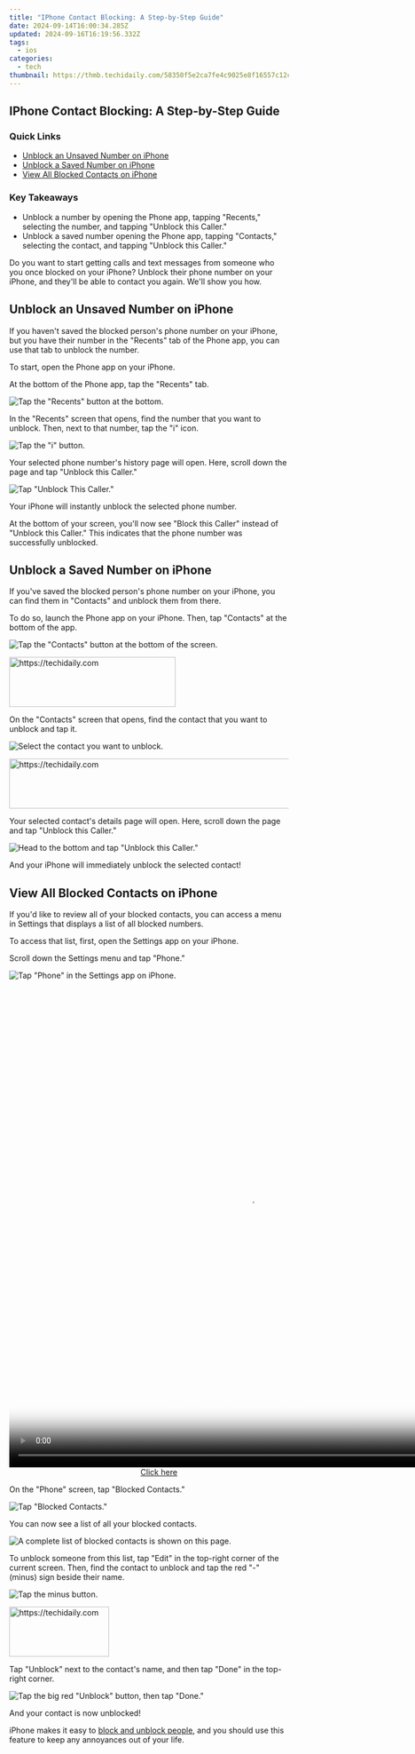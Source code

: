 ```yaml
---
title: "IPhone Contact Blocking: A Step-by-Step Guide"
date: 2024-09-14T16:00:34.285Z
updated: 2024-09-16T16:19:56.332Z
tags:
  - ios
categories:
  - tech
thumbnail: https://thmb.techidaily.com/58350f5e2ca7fe4c9025e8f16557c12c6fe252de2a7e38b08f655577495f8fd5.jpg
---
```


## IPhone Contact Blocking: A Step-by-Step Guide

### Quick Links

* [Unblock an Unsaved Number on iPhone](https://easy-unlock-android.techidaily.com/in-2024-how-to-use-google-assistant-on-your-lock-screen-of-motorola-moto-g34-5g-phone-by-drfone-android/)
* [Unblock a Saved Number on iPhone](https://article-files.techidaily.com/2024-approved-kickstarting-with-gopro-the-top-10-list-of-perks/)
* [View All Blocked Contacts on iPhone](https://youtube-docs.techidaily.com/ed-in-2024-skyline-your-videos-reach-writing-captivating-youtube-descs-using-templates/)

### Key Takeaways

* Unblock a number by opening the Phone app, tapping "Recents," selecting the number, and tapping "Unblock this Caller."
* Unblock a saved number opening the Phone app, tapping "Contacts," selecting the contact, and tapping "Unblock this Caller."

 Do you want to start getting calls and text messages from someone who you once blocked on your iPhone? Unblock their phone number on your iPhone, and they'll be able to contact you again. We'll show you how.

##  Unblock an Unsaved Number on iPhone

 If you haven't saved the blocked person's phone number on your iPhone, but you have their number in the "Recents" tab of the Phone app, you can use that tab to unblock the number.

 To start, open the Phone app on your iPhone.

 At the bottom of the Phone app, tap the "Recents" tab.

![Tap the "Recents" button at the bottom.](https://static1.howtogeekimages.com/wordpress/wp-content/uploads/2023/11/recents.png) 

 In the "Recents" screen that opens, find the number that you want to unblock. Then, next to that number, tap the "i" icon.

![Tap the "i" button.](https://static1.howtogeekimages.com/wordpress/wp-content/uploads/2023/11/tap-the-i-button.png) 

 Your selected phone number's history page will open. Here, scroll down the page and tap "Unblock this Caller."

![Tap "Unblock This Caller."](https://static1.howtogeekimages.com/wordpress/wp-content/uploads/2023/11/unlblock-this-caller.png) 

 Your iPhone will instantly unblock the selected phone number.

 At the bottom of your screen, you'll now see "Block this Caller" instead of "Unblock this Caller." This indicates that the phone number was successfully unblocked.

##  Unblock a Saved Number on iPhone

 If you've saved the blocked person's phone number on your iPhone, you can find them in "Contacts" and unblock them from there.

 To do so, launch the Phone app on your iPhone. Then, tap "Contacts" at the bottom of the app.

![Tap the "Contacts" button at the bottom of the screen.](https://static1.howtogeekimages.com/wordpress/wp-content/uploads/2023/11/tap-contacts.png) 

<!-- affiliate ads begin -->
<a href="https://review-au.sjv.io/c/5597632/2098704/14409" target="_top" id="2098704">
  <img src="//a.impactradius-go.com/display-ad/14409-2098704" border="0" alt="https://techidaily.com" width="300" height="90"/>
</a>
<img height="0" width="0" src="https://review-au.sjv.io/i/5597632/2098704/14409" style="position:absolute;visibility:hidden;" border="0" />
<!-- affiliate ads end -->

 On the "Contacts" screen that opens, find the contact that you want to unblock and tap it.

![Select the contact you want to unblock.](https://static1.howtogeekimages.com/wordpress/wp-content/uploads/2023/11/strawberry.png) 

<!-- affiliate ads begin -->
<a href="https://ephamedtechinc.pxf.io/c/5597632/2137226/26400" target="_top" id="2137226">
  <img src="//a.impactradius-go.com/display-ad/26400-2137226" border="0" alt="https://techidaily.com" width="728" height="90"/>
</a>
<img height="0" width="0" src="https://ephamedtechinc.pxf.io/i/5597632/2137226/26400" style="position:absolute;visibility:hidden;" border="0" />
<!-- affiliate ads end -->

 Your selected contact's details page will open. Here, scroll down the page and tap "Unblock this Caller."

![Head to the bottom and tap "Unblock this Caller."](https://static1.howtogeekimages.com/wordpress/wp-content/uploads/2023/11/unlblock-this-caller-1.png) 

 And your iPhone will immediately unblock the selected contact!

##  View All Blocked Contacts on iPhone

 If you'd like to review all of your blocked contacts, you can access a menu in Settings that displays a list of all blocked numbers.

 To access that list, first, open the Settings app on your iPhone.

 Scroll down the Settings menu and tap "Phone."

![Tap "Phone" in the Settings app on iPhone.](https://static1.howtogeekimages.com/wordpress/wp-content/uploads/2021/07/8-iphone-phone-settings.png) 

<!-- affiliate ads begin -->
<span id="1834906">
					<video width="864" height="864" style="cursor:pointer"
           poster="//a.impactradius-go.com/display-clicktoplayimage/1834906.png"
           onclick="if(!this.playClicked){this.play();this.setAttribute('controls',true);this.playClicked=true;}">
	   <source src="//a.impactradius-go.com/display-ad/16836-1834906">
	   <img src="//a.impactradius-go.com/display-clicktoplayimage/1834906.png" style="border: none; height: 100%; width: 100%; object-fit: contain">
	</video>
	<div style="width:540px;text-align:center"><a href="javascript:window.open(decodeURIComponent('https%3A%2F%2F25home.pxf.io%2Fc%2F5597632%2F1834906%2F16836'), '_blank');void(0);">Click here</a></div>
</span>
<img height="0" width="0" src="https://imp.pxf.io/i/5597632/1834906/16836" style="position:absolute;visibility:hidden;" border="0" />
<!-- affiliate ads end -->

 On the "Phone" screen, tap "Blocked Contacts."

![Tap "Blocked Contacts."](https://static1.howtogeekimages.com/wordpress/wp-content/uploads/2023/11/blocked-contacts.png) 

 You can now see a list of all your blocked contacts.

![A complete list of blocked contacts is shown on this page.](https://static1.howtogeekimages.com/wordpress/wp-content/uploads/2023/11/blocked-contacts-compelte-list.png) 

 To unblock someone from this list, tap "Edit" in the top-right corner of the current screen. Then, find the contact to unblock and tap the red "-" (minus) sign beside their name.

![Tap the minus button.](https://static1.howtogeekimages.com/wordpress/wp-content/uploads/2023/11/tap-the-minus-sign.png) 

<!-- affiliate ads begin -->
<a href="https://aligracehair.sjv.io/c/5597632/2135411/19272" target="_top" id="2135411">
  <img src="//a.impactradius-go.com/display-ad/19272-2135411" border="0" alt="https://techidaily.com" width="180" height="90"/>
</a>
<img height="0" width="0" src="https://aligracehair.sjv.io/i/5597632/2135411/19272" style="position:absolute;visibility:hidden;" border="0" />
<!-- affiliate ads end -->

 Tap "Unblock" next to the contact's name, and then tap "Done" in the top-right corner.

![Tap the big red "Unblock" button, then tap "Done."](https://static1.howtogeekimages.com/wordpress/wp-content/uploads/2023/11/tap-unblock-button-tap-done.png) 

 And your contact is now unblocked!

 iPhone makes it easy to [block and unblock people](https://android-location.techidaily.com/getting-the-pokemon-go-gps-signal-not-found-11-error-in-nokia-c22-drfone-by-drfone-virtual/), and you should use this feature to keep any annoyances out of your life.

<ins class="adsbygoogle"
     style="display:block"
     data-ad-format="autorelaxed"
     data-ad-client="ca-pub-7571918770474297"
     data-ad-slot="1223367746"></ins>

<ins class="adsbygoogle"
     style="display:block"
     data-ad-client="ca-pub-7571918770474297"
     data-ad-slot="8358498916"
     data-ad-format="auto"
     data-full-width-responsive="true"></ins>




